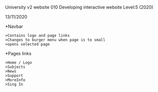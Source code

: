 University v2 website
010 Developing interactive website Level:5 (2020)

13/11/2020

*Navbar

    >Contains logo and page links
    >Changes to burger menu when page is to small
    >opens selected page

*Pages links

    >Home / Logo
    >Subjects
    >News
    >Support
    >MoreInfo
    >Sing In